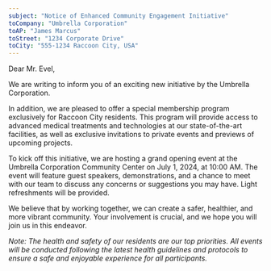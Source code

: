 ```yaml
---
subject: "Notice of Enhanced Community Engagement Initiative"
toCompany: "Umbrella Corporation"
toAP: "James Marcus"
toStreet: "1234 Corporate Drive"
toCity: "555-1234 Raccoon City, USA"
---
```

Dear Mr. Evel,

We are writing to inform you of an exciting new initiative by the Umbrella Corporation.

In addition, we are pleased to offer a special membership program exclusively for Raccoon City residents. This program will provide access to advanced medical treatments and technologies at our state-of-the-art facilities, as well as exclusive invitations to private events and previews of upcoming projects.

To kick off this initiative, we are hosting a grand opening event at the Umbrella Corporation Community Center on July 1, 2024, at 10:00 AM. The event will feature guest speakers, demonstrations, and a chance to meet with our team to discuss any concerns or suggestions you may have. Light refreshments will be provided.

We believe that by working together, we can create a safer, healthier, and more vibrant community. Your involvement is crucial, and we hope you will join us in this endeavor.

*Note: The health and safety of our residents are our top priorities. All events will be conducted following the latest health guidelines and protocols to ensure a safe and enjoyable experience for all participants.*